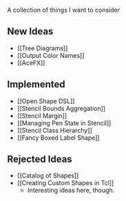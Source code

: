 A collection of things I want to consider

## New Ideas

- [[Tree Diagrams]]
- [[Output Color Names]]
- [[AceFX]]

## Implemented

- [[Open Shape DSL]]
- [[Stencil Bounds Aggregation]]
- [[Stencil Margin]]
- [[Managing Pen State in Stencil]]
- [[Stencil Class Hierarchy]]
- [[Fancy Boxed Label Shape]]

## Rejected Ideas

- [[Catalog of Shapes]]
- [[Creating Custom Shapes in Tcl]]
    - Interesting ideas here, though.

